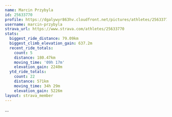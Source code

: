 ```yaml
---
name: Marcin Przybyla
id: 25633770
profile: https://dgalywyr863hv.cloudfront.net/pictures/athletes/25633770/12947173/2/large.jpg
username: marcin-przybyla
strava_url: https://www.strava.com/athletes/25633770
stats:
  biggest_ride_distance: 79.09km
  biggest_climb_elevation_gain: 637.2m
  recent_ride_totals:
    count: 5
    distance: 180.47km
    moving_time: '09h 17m'
    elevation_gain: 2240m
  ytd_ride_totals:
    count: 22
    distance: 571km
    moving_time: 34h 29m
    elevation_gain: 5226m
layout: strava_member
--- 
```

...

